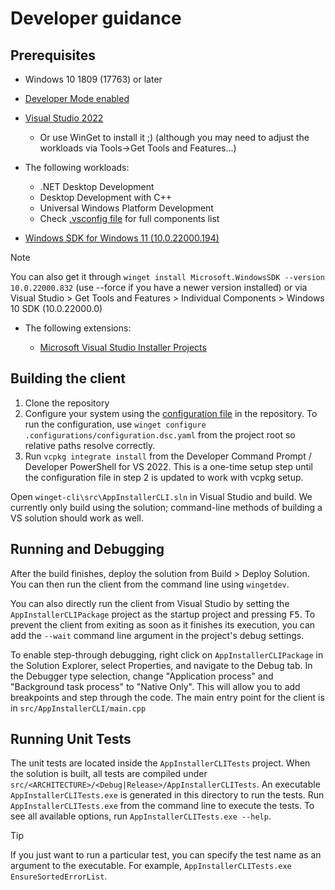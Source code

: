 # Developer guidance

## Prerequisites

* Windows 10 1809 (17763) or later
* [Developer Mode enabled](https://docs.microsoft.com/windows/uwp/get-started/enable-your-device-for-development)
* [Visual Studio 2022](https://visualstudio.microsoft.com/downloads/)
  * Or use WinGet to install it ;) (although you may need to adjust the workloads via Tools->Get Tools and Features...)
* The following workloads:
  * .NET Desktop Development
  * Desktop Development with C++
  * Universal Windows Platform Development
  * Check [.vsconfig file](.vsconfig) for full components list

* [Windows SDK for Windows 11 (10.0.22000.194)](https://developer.microsoft.com/en-us/windows/downloads/sdk-archive/)

> [!NOTE]
> You can also get it through `winget install Microsoft.WindowsSDK --version 10.0.22000.832` (use --force if you have a newer version installed) or via Visual Studio > Get Tools and Features > Individual Components > Windows 10 SDK (10.0.22000.0)

* The following extensions:

  * [Microsoft Visual Studio Installer Projects](https://marketplace.visualstudio.com/items?itemName=VisualStudioClient.MicrosoftVisualStudio2022InstallerProjects)

## Building the client

1. Clone the repository
2. Configure your system using the [configuration file](.configurations/configuration.dsc.yaml) in the repository. To run the configuration, use `winget configure .configurations/configuration.dsc.yaml` from the project root so relative paths resolve correctly.
3. Run `vcpkg integrate install` from the Developer Command Prompt / Developer PowerShell for VS 2022. This is a one-time setup step until the configuration file in step 2 is updated to work with vcpkg setup.

Open `winget-cli\src\AppInstallerCLI.sln` in Visual Studio and build. We currently only build using the solution; command-line methods of building a VS solution should work as well.

## Running and Debugging

After the build finishes, deploy the solution from Build > Deploy Solution. You can then run the client from the command line using `wingetdev`.

You can also directly run the client from Visual Studio by setting the `AppInstallerCLIPackage` project as the startup project and pressing <kbd>F5</kbd>. To prevent the client from exiting as soon as it finishes its execution, you can add the `--wait` command line argument in the project's debug settings.

To enable step-through debugging, right click on `AppInstallerCLIPackage` in the Solution Explorer, select Properties, and navigate to the Debug tab. In the Debugger type selection, change "Application process" and "Background task process" to "Native Only". This will allow you to add breakpoints and step through the code. The main entry point for the client is in `src/AppInstallerCLI/main.cpp`

## Running Unit Tests

The unit tests are located inside the `AppInstallerCLITests` project. When the solution is built, all tests are compiled under `src/<ARCHITECTURE>/<Debug|Release>/AppInstallerCLITests`. An executable `AppInstallerCLITests.exe` is generated in this directory to run the tests. Run `AppInstallerCLITests.exe` from the command line to execute the tests. To see all available options, run `AppInstallerCLITests.exe --help`.

> [!TIP]
> If you just want to run a particular test, you can specify the test name as an argument to the executable. For example, `AppInstallerCLITests.exe EnsureSortedErrorList`.

